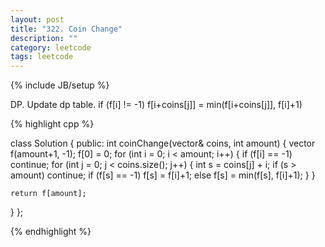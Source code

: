 ```yaml
---
layout: post
title: "322. Coin Change"
description: ""
category: leetcode
tags: leetcode
---
```

{% include JB/setup %}

DP. Update dp table.
if (f[i] != -1) f[i+coins[j]] = min(f[i+coins[j]], f[i]+1)

{% highlight cpp %}

class Solution {
public:
  int coinChange(vector<int>& coins, int amount) {
    vector <int> f(amount+1, -1);
    f[0] = 0;
    for (int i = 0; i < amount; i++) {
      if (f[i] == -1) continue;
      for (int j = 0; j < coins.size(); j++) {
        int s = coins[j] + i;
        if (s > amount) continue;
        if (f[s] == -1) f[s] = f[i]+1;
        else f[s] = min(f[s], f[i]+1);
      }
    }

    return f[amount];
  }
};

{% endhighlight %}
